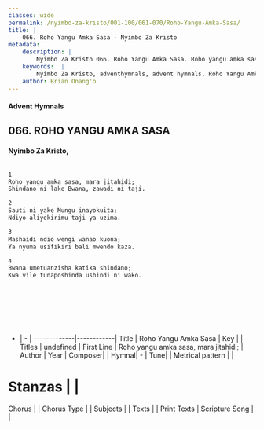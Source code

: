```yaml
---
classes: wide
permalink: /nyimbo-za-kristo/001-100/061-070/Roho-Yangu-Amka-Sasa/
title: |
    066. Roho Yangu Amka Sasa - Nyimbo Za Kristo
metadata:
    description: |
        Nyimbo Za Kristo 066. Roho Yangu Amka Sasa. Roho yangu amka sasa, mara jitahidi; Shindano ni lake Bwana, zawadi ni taji.  
    keywords:  |
        Nyimbo Za Kristo, adventhymnals, advent hymnals, Roho Yangu Amka Sasa, Roho yangu amka sasa, mara jitahidi;. 
    author: Brian Onang'o
---
```


#### Advent Hymnals
## 066. ROHO YANGU AMKA SASA
####  Nyimbo Za Kristo,

```txt

1
Roho yangu amka sasa, mara jitahidi;
Shindano ni lake Bwana, zawadi ni taji.

2
Sauti ni yake Mungu inayokuita;
Ndiyo aliyekirimu taji ya uzima.

3
Mashaidi ndio wengi wanao kuona;
Ya nyuma usifikiri bali mwendo kaza.

4
Bwana umetuanzisha katika shindano;
Kwa vile tunaposhinda ushindi ni wako.









```

- |   -  |
-------------|------------|
Title | Roho Yangu Amka Sasa |
Key |  |
Titles | undefined |
First Line | Roho yangu amka sasa, mara jitahidi; |
Author | 
Year | 
Composer| |
Hymnal|  - |
Tune|  |
Metrical pattern | |
# Stanzas |  |
Chorus |  |
Chorus Type |  |
Subjects | |
Texts |  |
Print Texts | 
Scripture Song |  |
    
